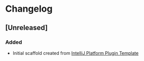 # Changelog

## [Unreleased]

### Added
- Initial scaffold created from [IntelliJ Platform Plugin Template](https://github.com/JetBrains/intellij-platform-plugin-template)
